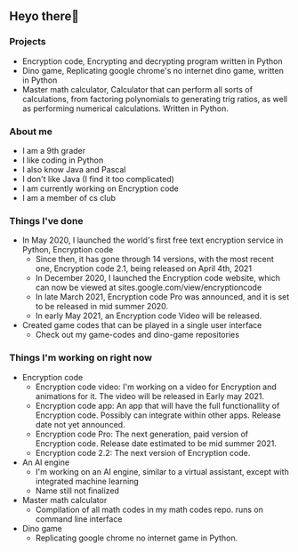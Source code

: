 ## Heyo there👋

### Projects
  - Encryption code, Encrypting and decrypting program written in Python
  - Dino game, Replicating google chrome's no internet dino game, written in Python
  - Master math calculator, Calculator that can perform all sorts of calculations, from factoring polynomials to generating trig ratios, as well as performing numerical calculations. Written in Python.

### About me
  - I am a 9th grader
  - I like coding in Python
  - I also know Java and Pascal
  - I don't like Java (I find it too complicated)
  - I am currently working on Encryption code
  - I am a member of cs club

### Things I've done
  - In May 2020, I launched the world's first free text encryption service in Python, Encryption code
    - Since then, it has gone through 14 versions, with the most recent one, Encryption code 2.1, being released on April 4th, 2021
    - In December 2020, I launched the Encryption code website, which can now be viewed at sites.google.com/view/encryptioncode
    - In late March 2021, Encryption code Pro was announced, and it is set to be released in mid summer 2020.
    - In early May 2021, an Encryption code Video will be released.
  - Created game codes that can be played in a single user interface
    - Check out my game-codes and dino-game repositories
### Things I'm working on right now
  - Encryption code
    - Encryption code video: I'm working on a video for Encryption and animations for it. The video will be released in Early may 2021.
    - Encryption code app: An app that will have the full functionallity of Encryption code. Possibly can integrate within other apps. Release date not yet announced.
    - Encryption code Pro: The next generation, paid version of Encryption code. Release date estimated to be mid summer 2021.
    - Encryption code 2.2: The next version of Encryption code.
 - An AI engine
    - I'm working on an AI engine, similar to a virtual assistant, except with integrated machine learning
    - Name still not finalized
 - Master math calculator
    - Compilation of all math codes in my math codes repo. runs on command line interface
 - Dino game
    - Replicating google chrome no internet game in Python.
